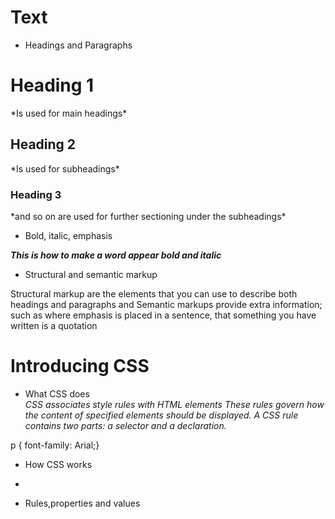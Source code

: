 # Text  
- Headings and Paragraphs  
  
<h1>Heading 1</h1>  
*Is used for main headings*  
<h2>Heading 2</h2>  
*Is used for subheadings*  
<h3>Heading 3</h3>
*and so on are used for further sectioning under the
subheadings*  

- Bold, italic, emphasis  

<b><i>This is how to make a word appear bold and italic</i></b>  

- Structural and semantic markup  

<p>Structural markup are the elements that you can use
to describe both headings and paragraphs and Semantic
markups provide extra information; such as where emphasis
is placed in a sentence, that something you have written 
is a quotation</p>  

# Introducing CSS  
- What CSS does  
*CSS associates style rules with HTML elements These rules
govern how the content of specified elements should be displayed.
A CSS rule contains two parts: a selector and a declaration.*  

p { 
  font-family: Arial;}  

- How CSS works  
*
- Rules,properties and values  



